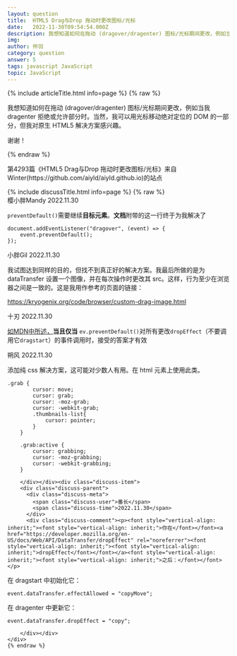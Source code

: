 ```yaml
---
layout: question
title:  HTML5 Drag与Drop 拖动时更改图标/光标
date:   2022-11-30T09:54:54.000Z
description: 我想知道如何在拖动 (dragover/dragenter) 图标/光标期间更改，例如当我 dragenter 拒绝或允许部分时。当然，我可以用光标移动绝...
img: 
author: 仲羽
category: question
answer: 5
tags: javascript JavaScript
topic: JavaScript
---
```

<div class="article-root">
  <div class="article">
    {% include articleTitle.html info=page %}
    {% raw %}
    <div class="article-content"><p><font style="vertical-align: inherit;"><font style="vertical-align: inherit;">我想知道如何在拖动 (dragover/dragenter) 图标/光标期间更改，例如当我 dragenter 拒绝或允许部分时。</font><font style="vertical-align: inherit;">当然，我可以用光标移动绝对定位的 DOM 的一部分，但我对原生 HTML5 解决方案感兴趣。</font></font></p>

<p><font style="vertical-align: inherit;"><font style="vertical-align: inherit;">谢谢！</font></font></p></div>
    {% endraw %}
  </div>
  <p class="winter_mark">第4293篇《HTML5 Drag与Drop 拖动时更改图标/光标》来自Winter(https://github.com/aiyld/aiyld.github.io)的站点</p>
  <div class="discuss-wrapper">
    {% include discussTitle.html info=page %}
    {% raw %}
    <div class="discuss-list">
    <div class="discuss-item">
        <div class="discuss-parent">
          <div class="discuss-meta">
            <span class="discuss-user">樱小胖Mandy</span>
            <span class="discuss-time">2022.11.30</span>
          </div>
          <div class="discuss-comment"><p><code>preventDefault()</code><font style="vertical-align: inherit;"><font style="vertical-align: inherit;">需要继续</font></font><strong><font style="vertical-align: inherit;"><font style="vertical-align: inherit;">目标元素</font></font></strong><font style="vertical-align: inherit;"><font style="vertical-align: inherit;">。</font></font><strong><font style="vertical-align: inherit;"><font style="vertical-align: inherit;">文档</font></font></strong><font style="vertical-align: inherit;"><font style="vertical-align: inherit;">附带的这一行</font><font style="vertical-align: inherit;">终于为我解决了</font></font></p>
<pre class="default s-code-block"><code class="hljs language-coffeescript">document.addEventListener(<span class="hljs-string">"dragover"</span>, <span class="hljs-function"><span class="hljs-params">(event)</span> =&gt;</span> {<font></font>
    event.preventDefault();<font></font>
});<font></font>
</code></pre></div>
        </div></div><div class="discuss-item">
        <div class="discuss-parent">
          <div class="discuss-meta">
            <span class="discuss-user">小胖Gil</span>
            <span class="discuss-time">2022.11.30</span>
          </div>
          <div class="discuss-comment"><p><font style="vertical-align: inherit;"><font style="vertical-align: inherit;">我试图达到同样的目的，但找不到真正好的解决方案。</font><font style="vertical-align: inherit;">我最后所做的是为 dataTransfer 设置一个图像，并在每次操作时更改其 src。</font><font style="vertical-align: inherit;">这样，行为至少在浏览器之间是一致的。</font><font style="vertical-align: inherit;">这是我用作参考的页面的链接：</font></font></p>

<p><a href="https://kryogenix.org/code/browser/custom-drag-image.html" rel="nofollow noreferrer"><font style="vertical-align: inherit;"><font style="vertical-align: inherit;">https://kryogenix.org/code/browser/custom-drag-image.html</font></font></a></p></div>
        </div></div><div class="discuss-item">
        <div class="discuss-parent">
          <div class="discuss-meta">
            <span class="discuss-user">十刃</span>
            <span class="discuss-time">2022.11.30</span>
          </div>
          <div class="discuss-comment"><p><font style="vertical-align: inherit;"><a href="https://developer.mozilla.org/en-US/docs/Web/API/DataTransfer/dropEffect#javascript_content" rel="nofollow noreferrer"><font style="vertical-align: inherit;">如MDN中所述，</font></a></font><strong><font style="vertical-align: inherit;"><font style="vertical-align: inherit;">当且仅当</font></font></strong> <code>ev.preventDefault()</code><font style="vertical-align: inherit;"><font style="vertical-align: inherit;">对所有更改</font></font><code>dropEffect</code><font style="vertical-align: inherit;"><font style="vertical-align: inherit;">（不要调用它</font></font><code>dragstart</code><font style="vertical-align: inherit;"><font style="vertical-align: inherit;">）的事件调用时</font><font style="vertical-align: inherit;">，接受的答案才有效</font></font><a href="https://developer.mozilla.org/en-US/docs/Web/API/DataTransfer/dropEffect#javascript_content" rel="nofollow noreferrer"><font style="vertical-align: inherit;"></font></a></p></div>
        </div></div><div class="discuss-item">
        <div class="discuss-parent">
          <div class="discuss-meta">
            <span class="discuss-user">朔风</span>
            <span class="discuss-time">2022.11.30</span>
          </div>
          <div class="discuss-comment"><p><font style="vertical-align: inherit;"><font style="vertical-align: inherit;">添加纯 css 解决方案，这可能对少数人有用。</font><font style="vertical-align: inherit;">在 html 元素上使用此类。</font></font></p>

<pre class="default s-code-block"><code class="hljs language-css"><span class="hljs-selector-class">.grab</span> {
        <span class="hljs-attribute">cursor</span>: move;
        <span class="hljs-attribute">cursor</span>: grab;
        <span class="hljs-attribute">cursor</span>: -moz-grab;
        <span class="hljs-attribute">cursor</span>: -webkit-grab;
        <span class="hljs-selector-class">.thumbnails-list</span>{
            <span class="hljs-attribute">cursor</span>: pointer;<font></font>
        }<font></font>
    }<font></font>
<font></font>
    <span class="hljs-selector-class">.grab</span><span class="hljs-selector-pseudo">:active</span> {
        <span class="hljs-attribute">cursor</span>: grabbing;
        <span class="hljs-attribute">cursor</span>: -moz-grabbing;
        <span class="hljs-attribute">cursor</span>: -webkit-grabbing;<font></font>
    }<font></font>
</code></pre></div>
        </div></div><div class="discuss-item">
        <div class="discuss-parent">
          <div class="discuss-meta">
            <span class="discuss-user">番长</span>
            <span class="discuss-time">2022.11.30</span>
          </div>
          <div class="discuss-comment"><p><font style="vertical-align: inherit;"><font style="vertical-align: inherit;">你在</font></font><a href="https://developer.mozilla.org/en-US/docs/Web/API/DataTransfer/dropEffect" rel="noreferrer"><font style="vertical-align: inherit;"><font style="vertical-align: inherit;">dropEffect</font></font></a><font style="vertical-align: inherit;"><font style="vertical-align: inherit;">之后：</font></font></p>

<p><font style="vertical-align: inherit;"><font style="vertical-align: inherit;">在 dragstart 中初始化它：</font></font></p>

<pre class="default s-code-block"><code class="hljs language-ini"><span class="hljs-attr">event.dataTransfer.effectAllowed</span> = <span class="hljs-string">"copyMove"</span><span class="hljs-comment">;</span>
</code></pre>

<p><font style="vertical-align: inherit;"><font style="vertical-align: inherit;">在 dragenter 中更新它：</font></font></p>

<pre class="default s-code-block"><code class="hljs language-ini"><span class="hljs-attr">event.dataTransfer.dropEffect</span> = <span class="hljs-string">"copy"</span><span class="hljs-comment">;</span>
</code></pre></div>
        </div></div>
    </div>
    {% endraw %}
  </div>
<div>
